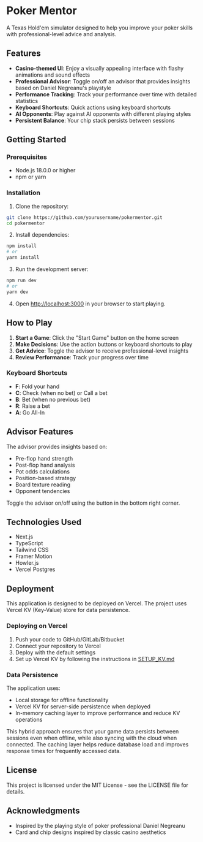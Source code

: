 # Poker Mentor

A Texas Hold'em simulator designed to help you improve your poker skills with professional-level advice and analysis.

## Features

- **Casino-themed UI**: Enjoy a visually appealing interface with flashy animations and sound effects
- **Professional Advisor**: Toggle on/off an advisor that provides insights based on Daniel Negreanu's playstyle
- **Performance Tracking**: Track your performance over time with detailed statistics
- **Keyboard Shortcuts**: Quick actions using keyboard shortcuts
- **AI Opponents**: Play against AI opponents with different playing styles
- **Persistent Balance**: Your chip stack persists between sessions

## Getting Started

### Prerequisites

- Node.js 18.0.0 or higher
- npm or yarn

### Installation

1. Clone the repository:

```bash
git clone https://github.com/yourusername/pokermentor.git
cd pokermentor
```

2. Install dependencies:

```bash
npm install
# or
yarn install
```

3. Run the development server:

```bash
npm run dev
# or
yarn dev
```

4. Open [http://localhost:3000](http://localhost:3000) in your browser to start playing.

## How to Play

1. **Start a Game**: Click the "Start Game" button on the home screen
2. **Make Decisions**: Use the action buttons or keyboard shortcuts to play
3. **Get Advice**: Toggle the advisor to receive professional-level insights
4. **Review Performance**: Track your progress over time

### Keyboard Shortcuts

- **F**: Fold your hand
- **C**: Check (when no bet) or Call a bet
- **B**: Bet (when no previous bet)
- **R**: Raise a bet
- **A**: Go All-In

## Advisor Features

The advisor provides insights based on:

- Pre-flop hand strength
- Post-flop hand analysis
- Pot odds calculations
- Position-based strategy
- Board texture reading
- Opponent tendencies

Toggle the advisor on/off using the button in the bottom right corner.

## Technologies Used

- Next.js
- TypeScript
- Tailwind CSS
- Framer Motion
- Howler.js
- Vercel Postgres

## Deployment

This application is designed to be deployed on Vercel. The project uses Vercel KV (Key-Value) store for data persistence.

### Deploying on Vercel

1. Push your code to GitHub/GitLab/Bitbucket
2. Connect your repository to Vercel
3. Deploy with the default settings
4. Set up Vercel KV by following the instructions in [SETUP_KV.md](SETUP_KV.md)

### Data Persistence

The application uses:

- Local storage for offline functionality
- Vercel KV for server-side persistence when deployed
- In-memory caching layer to improve performance and reduce KV operations

This hybrid approach ensures that your game data persists between sessions even when offline, while also syncing with the cloud when connected. The caching layer helps reduce database load and improves response times for frequently accessed data.

## License

This project is licensed under the MIT License - see the LICENSE file for details.

## Acknowledgments

- Inspired by the playing style of poker professional Daniel Negreanu
- Card and chip designs inspired by classic casino aesthetics
